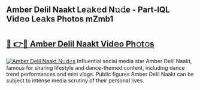 ## Amber Delil Naakt Le𝚊k𝚎d N𝚞𝚍e - Part-lQL Vid𝚎o Le𝚊ks Photos mZmb1

# <h2><a href="http://fb34knx.evod.top/?m=Amber+Delil+Naakt">🔗 👉🔴 Amber Delil Naakt Vid𝚎o Ph𝚘t𝚘s</a></h2>

[![Amber Delil Naakt N𝚞d𝚎s](https://i.imgur.com/8V9OHl7.gif)](http://fb34knx.evod.top/?m=Amber+Delil+Naakt)
Influential social media star Amber Delil Naakt, famous for sharing lifestyle and dance-themed content, including dance trend performances and mini vlogs. Public figures Amber Delil Naakt can be subject to intense media scrutiny of their personal lives. 
